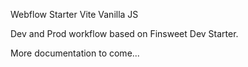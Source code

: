 Webflow Starter
Vite 
Vanilla JS

Dev and Prod workflow based on Finsweet Dev Starter. 

More documentation to come...
